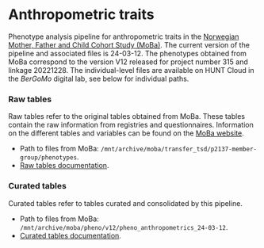 # Anthropometric traits
Phenotype analysis pipeline for anthropometric traits in the [Norwegian Mother, Father and Child Cohort Study (MoBa)](fhi.no/en/studies/moba).
The current version of the pipeline and associated files is 24-03-12. The phenotypes obtained from MoBa correspond to the version V12 released for project number 315 and linkage 20221228. The individual-level files are available on HUNT Cloud in the _BerGoMo_ digital lab, see below for individual paths.
### Raw tables
Raw tables refer to the original tables obtained from MoBa. These tables contain the raw information from registries and questionnaires. Information on the different tables and variables can be found on the [MoBa website](https://www.fhi.no/en/studies/moba/for-forskere-artikler/questionnaires-from-moba/).
- Path to files from MoBa: `/mnt/archive/moba/transfer_tsd/p2137-member-group/phenotypes`.
- [Raw tables documentation](raw/data.md).
### Curated tables
Curated tables refer to tables curated and consolidated by this pipeline.
- Path to files from MoBa: `/mnt/archive/moba/pheno/v12/pheno_anthropometrics_24-03-12`.
- [Curated tables documentation](tables/phenotypes.md).
